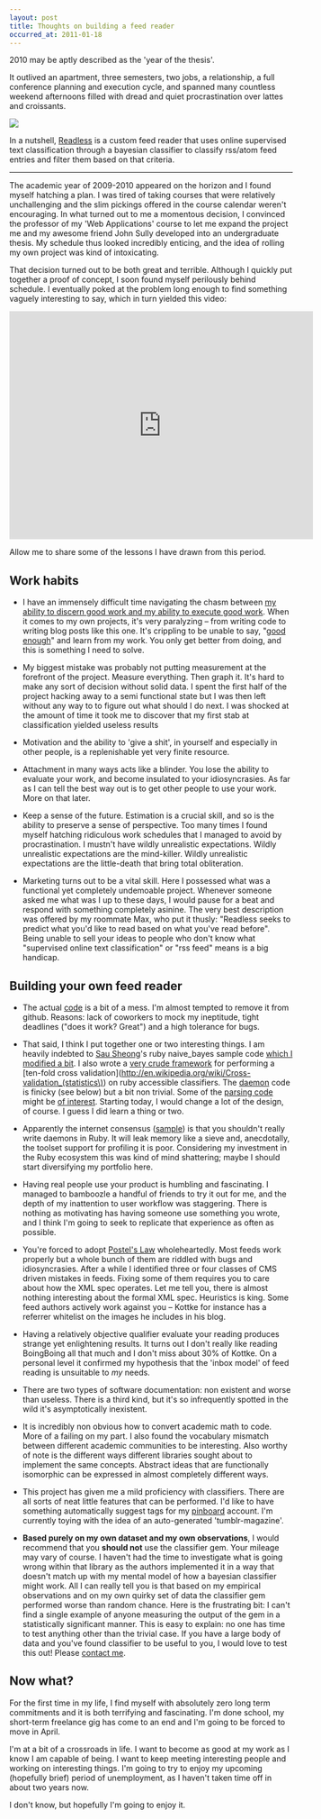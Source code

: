 ```yaml
---
layout: post
title: Thoughts on building a feed reader
occurred_at: 2011-01-18
---
```


2010 may be aptly described as the 'year of the thesis'. 

It outlived an apartment, three semesters, two jobs, a relationship, a full conference planning and execution cycle, and spanned many countless weekend afternoons filled with dread and quiet procrastination over lattes and croissants.

<img src="http://okayfail.com/img/readless.png" />

In a nutshell, <a href="http://github.com/phillmv/thesis">Readless</a> is a custom feed reader that uses online supervised text classification through a bayesian classifier to classify rss/atom feed entries and filter them based on that criteria.

<hr>

The academic year of 2009-2010 appeared on the horizon and I found myself hatching a plan. I was tired of taking courses that were relatively unchallenging and the slim pickings offered in the course calendar weren't encouraging. In what turned out to me a momentous decision, I convinced the professor of my 'Web Applications' course to let me expand the project me and my awesome friend John Sully developed into an undergraduate thesis. My schedule thus looked incredibly enticing, and the idea of rolling my own project was kind of intoxicating.

That decision turned out to be both great and terrible. Although I quickly put together a proof of concept, I soon found myself perilously behind schedule. I eventually poked at the problem long enough to find something vaguely interesting to say, which in turn yielded this video:

<iframe src="http://player.vimeo.com/video/17650044?byline=0&amp;portrait=0" width="540" height="405" frameborder="0"></iframe>

Allow me to share some of the lessons I have drawn from this period.

<h2>Work habits</h2>

* I have an immensely difficult time navigating the chasm between [my ability to discern good work and my ability to execute good work](http://www.youtube.com/watch?v=BI23U7U2aUY). When it comes to my own projects, it's very paralyzing – from writing code to writing blog posts like this one. It's crippling to be unable to say, "[good enough](http://twitter.com/#!/siracusa/status/25990719793528832)" and learn from my work. You only get better from doing, and this is something I need to solve.

* My biggest mistake was probably not putting measurement at the forefront of the project. Measure everything. Then graph it. It's hard to make any sort of decision without solid data. I spent the first half of the project hacking away to a semi functional state but I was then left without any way to to figure out what should I do next. I was shocked at the amount of time it took me to discover that my first stab at classification yielded useless results

* Motivation and the ability to 'give a shit', in yourself and especially in other people, is a replenishable yet very finite resource.

* Attachment in many ways acts like a blinder. You lose the ability to evaluate your work, and become insulated to your idiosyncrasies. As far as I can tell the best way out is to get other people to use your work. More on that later.

* Keep a sense of the future. Estimation is a crucial skill, and so is the ability to preserve a sense of perspective. Too many times I found myself hatching ridiculous work schedules that I managed to avoid by procrastination. I mustn't have wildly unrealistic expectations. Wildly unrealistic expectations are the mind-killer. Wildly unrealistic expectations are the little-death that bring total obliteration.

* Marketing turns out to be a vital skill. Here I possessed what was a functional yet completely undemoable project. Whenever someone asked me what was I up to these days, I would pause for a beat and respond with something completely asinine. The very best description was offered by my roommate Max, who put it thusly: "Readless seeks to predict what you'd like to read based on what you've read before". Being unable to sell your ideas to people who don't know what "supervised online text classification" or "rss feed" means is a big handicap.

<h2>Building your own feed reader</h2>

* The actual [code](http://github.com/phillmv/thesis) is a bit of a mess. I'm almost tempted to remove it from github. Reasons: lack of coworkers to mock my ineptitude, tight deadlines ("does it work? Great") and a high tolerance for bugs.

* That said, I think I put together one or two interesting things. I am heavily indebted to [Sau Sheong](http://blog.saush.com/2009/02/11/naive-bayesian-classifiers-and-ruby/)'s ruby naive\_bayes sample code [which I modified a bit](https://github.com/phillmv/thesis/blob/master/lib/errar/naive_bayes.rb). I also wrote a [very crude framework](https://github.com/phillmv/thesis/blob/master/lib/errar/errar.rb) for performing a [ten-fold cross validation](http://en.wikipedia.org/wiki/Cross-validation_(statistics\)) on ruby accessible classifiers. The [daemon](https://github.com/phillmv/thesis/tree/master/lib/updatr) code is finicky (see below) but a bit non trivial. Some of the [parsing code](https://github.com/phillmv/thesis/blob/master/app/models/entry.rb) might be [of interest](https://github.com/phillmv/thesis/blob/master/app/models/stream.rb). Starting today, I would change a lot of the design, of course. I guess I did learn a thing or two. 

* Apparently the internet consensus ([sample](http://groups.google.com/group/feedzirra/browse_thread/thread/1480785d4d9f62a0)) is that you shouldn't really write daemons in Ruby. It will leak memory like a sieve and, anecdotally, the toolset support for profiling it is poor. Considering my investment in the Ruby ecosystem this was kind of mind shattering; maybe I should start diversifying my portfolio here.

* Having real people use your product is humbling and fascinating. I managed to bamboozle a handful of friends to try it out for me, and the depth of my inattention to user workflow was staggering. There is nothing as motivating has having someone use something you wrote, and I think I'm going to seek to replicate that experience as often as possible.

* You're forced to adopt [Postel's Law](http://en.wikipedia.org/wiki/Robustness_principle) wholeheartedly. Most feeds work properly but a whole bunch of them are riddled with bugs and idiosyncrasies. After a while I identified three or four classes of CMS driven mistakes in feeds. Fixing some of them requires you to care about how the XML spec operates. Let me tell you, there is almost nothing interesting about the formal XML spec. Heuristics is king. Some feed authors actively work against you – Kottke for instance has a referrer whitelist on the images he includes in his blog.


* Having a relatively objective qualifier evaluate your reading produces strange yet enlightening results. It turns out I don't really like reading BoingBoing all that much and I don't miss about 30% of Kottke. On a personal level it confirmed my hypothesis that the 'inbox model' of feed reading is unsuitable to *my* needs. 

* There are two types of software documentation: non existent and worse than useless. There is a third kind, but it's so infrequently spotted in the wild it's asymptotically inexistent.

* It is incredibly non obvious how to convert academic math to code. More of a failing on my part. I also found the vocabulary mismatch between different academic communities to be interesting. Also worthy of note is the different ways different libraries sought about to implement the same concepts. Abstract ideas that are functionally isomorphic can be expressed in almost completely different ways.

* This project has given me a mild proficiency with classifiers. There are all sorts of neat little features that can be performed. I'd like to have something automatically suggest tags for my [pinboard](http://pinboard.in/u:phillmv) account. I'm currently toying with the idea of an auto-generated 'tumblr-magazine'.

* **Based purely on my own dataset and my own observations**, I would recommend that you **should not** use the classifier gem. Your mileage may vary of course. I haven't had the time to investigate what is going wrong within that library as the authors implemented it in a way that doesn't match up with my mental model of how a bayesian classifier might work. All I can really tell you is that based on my empirical observations and on my own quirky set of data the classifier gem performed worse than random chance. Here is the frustrating bit: I can't find a single example of anyone measuring the output of the gem in a statistically significant manner. This is easy to explain: no one has time to test anything other than the trivial case. If you have a large body of data and you've found classifier to be useful to you, I would love to test this out! Please [contact me](http://okayfail.com/about.html).


<h2>Now what?</h2>

For the first time in my life, I find myself with absolutely zero long term commitments and it is both terrifying and fascinating. I'm done school, my short-term freelance gig has come to an end and I'm going to be forced to move in April.

I'm at a bit of a crossroads in life. I want to become as good at my work as I know I am capable of being. I want to keep meeting interesting people and working on interesting things. I'm going to try to enjoy my upcoming (hopefully brief) period of unemployment, as I haven't taken time off in about two years now. 

I don't know, but hopefully I'm going to enjoy it.
